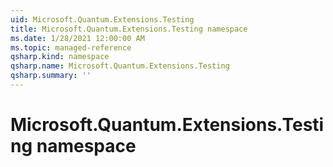 ```yaml
---
uid: Microsoft.Quantum.Extensions.Testing
title: Microsoft.Quantum.Extensions.Testing namespace
ms.date: 1/28/2021 12:00:00 AM
ms.topic: managed-reference
qsharp.kind: namespace
qsharp.name: Microsoft.Quantum.Extensions.Testing
qsharp.summary: ''
---
```


# Microsoft.Quantum.Extensions.Testing namespace



